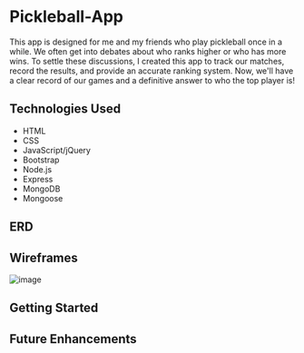 # Pickleball-App 
This app is designed for me and my friends who play pickleball once in a while. We often get into debates about who ranks higher or who has more wins. To settle these discussions, I created this app to track our matches, record the results, and provide an accurate ranking system. Now, we'll have a clear record of our games and a definitive answer to who the top player is!
## Technologies Used
- HTML
- CSS
- JavaScript/jQuery
- Bootstrap
- Node.js
- Express
- MongoDB
- Mongoose

## ERD

## Wireframes 

![image](https://github.com/user-attachments/assets/890ef139-fded-4316-8c25-e231f4007c41)


## Getting Started 



## Future Enhancements
